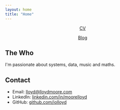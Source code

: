 ```yaml
---
layout: home
title: "Home"
---
```



<div style="text-align: center;">
  <p><a href="{{ '/cv' | relative_url }}">CV</a></p>
  <p><a href="{{ '/blog/' | relative_url }}">Blog</a></p>
</div>

## The Who 

I'm passionate about systems, data, music and maths.

## Contact

- Email: [lloyd@lloydmoore.com](mailto:lloyd@lloydmoore.com)
- LinkedIn: [linkedin.com/in/moorelloyd](https://www.linkedin.com/in/moorelloyd)
- GitHub: [github.com/iolloyd](https://github.com/iolloyd)
